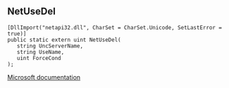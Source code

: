 ## NetUseDel

```
[DllImport("netapi32.dll", CharSet = CharSet.Unicode, SetLastError = true)]
public static extern uint NetUseDel(
   string UncServerName,
   string UseName,
   uint ForceCond
);
```

[Microsoft documentation](https://docs.microsoft.com/en-us/windows/win32/api/lmuse/nf-lmuse-netusedel)
